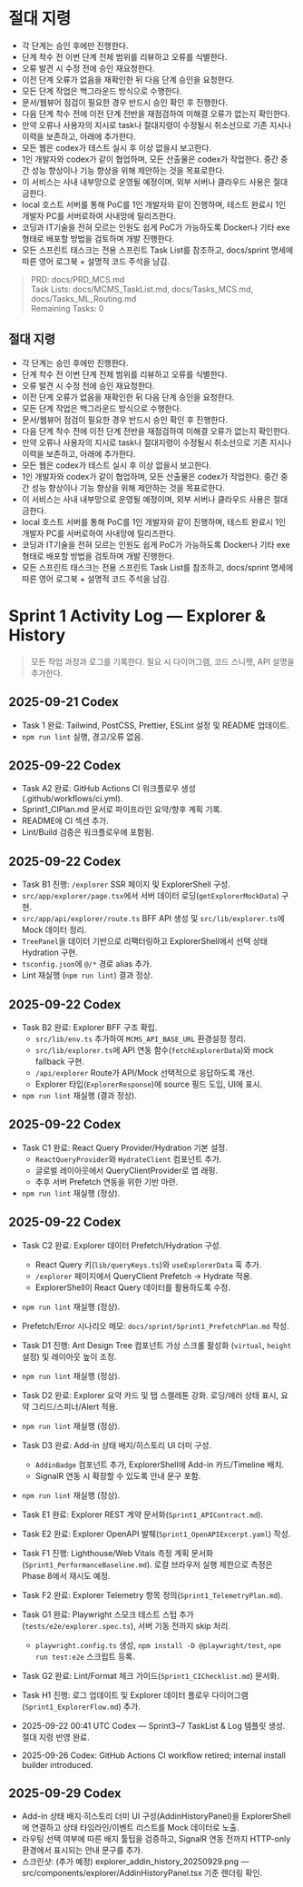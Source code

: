 # 절대 지령
- 각 단계는 승인 후에만 진행한다.
- 단계 착수 전 이번 단계 전체 범위를 리뷰하고 오류를 식별한다.
- 오류 발견 시 수정 전에 승인 재요청한다.
- 이전 단계 오류가 없음을 재확인한 뒤 다음 단계 승인을 요청한다.
- 모든 단계 작업은 백그라운드 방식으로 수행한다.
- 문서/웹뷰어 점검이 필요한 경우 반드시 승인 확인 후 진행한다.
- 다음 단계 착수 전에 이전 단계 전반을 재점검하여 미해결 오류가 없는지 확인한다.
- 만약 오류나 사용자의 지시로 task나 절대지령이 수정될시 취소선으로 기존 지시나 이력을 보존하고, 아래에 추가한다.
- 모든 웹은 codex가 테스트 실시 후 이상 없을시 보고한다.
- 1인 개발자와 codex가 같이 협업하며, 모든 산출물은 codex가 작업한다. 중간 중간 성능 향상이나 기능 향상을 위해 제안하는 것을 목표로한다.
- 이 서비스는 사내 내부망으로 운영될 예정이며, 외부 서버나 클라우드 사용은 절대 금한다.
- local 호스트 서버를 통해 PoC를 1인 개발자와 같이 진행하며, 테스트 완료시 1인 개발자 PC를 서버로하여 사내망에 릴리즈한다.
- 코딩과 IT기술을 전혀 모르는 인원도 쉽게 PoC가 가능하도록 Docker나 기타 exe 형태로 배포할 방법을 검토하며 개발 진행한다.
- 모든 스프린트 태스크는 전용 스프린트 Task List를 참조하고, docs/sprint 명세에 따른 영어 로그북 + 설명적 코드 주석을 남김.

> PRD: docs/PRD_MCS.md  
> Task Lists: docs/MCMS_TaskList.md, docs/Tasks_MCS.md, docs/Tasks_ML_Routing.md  
> Remaining Tasks: 0

## 절대 지령
- 각 단계는 승인 후에만 진행한다.
- 단계 착수 전 이번 단계 전체 범위를 리뷰하고 오류를 식별한다.
- 오류 발견 시 수정 전에 승인 재요청한다.
- 이전 단계 오류가 없음을 재확인한 뒤 다음 단계 승인을 요청한다.
- 모든 단계 작업은 백그라운드 방식으로 수행한다.
- 문서/웹뷰어 점검이 필요한 경우 반드시 승인 확인 후 진행한다.
- 다음 단계 착수 전에 이전 단계 전반을 재점검하여 미해결 오류가 없는지 확인한다.
- 만약 오류나 사용자의 지시로 task나 절대지령이 수정될시 취소선으로 기존 지시나 이력을 보존하고, 아래에 추가한다.
- 모든 웹은 codex가 테스트 실시 후 이상 없을시 보고한다.
- 1인 개발자와 codex가 같이 협업하며, 모든 산출물은 codex가 작업한다. 중간 중간 성능 향상이나 기능 향상을 위해 제안하는 것을 목표로한다.
- 이 서비스는 사내 내부망으로 운영될 예정이며, 외부 서버나 클라우드 사용은 절대 금한다.
- local 호스트 서버를 통해 PoC를 1인 개발자와 같이 진행하며, 테스트 완료시 1인 개발자 PC를 서버로하여 사내망에 릴리즈한다.
- 코딩과 IT기술을 전혀 모르는 인원도 쉽게 PoC가 가능하도록 Docker나 기타 exe 형태로 배포할 방법을 검토하며 개발 진행한다.
- 모든 스프린트 태스크는 전용 스프린트 Task List를 참조하고, docs/sprint 명세에 따른 영어 로그북 + 설명적 코드 주석을 남김.
# Sprint 1 Activity Log — Explorer & History

> 모든 작업 과정과 로그를 기록한다. 필요 시 다이어그램, 코드 스니펫, API 설명을 추가한다.

## 2025-09-21 Codex
- Task 1 완료: Tailwind, PostCSS, Prettier, ESLint 설정 및 README 업데이트.
- `npm run lint` 실행, 경고/오류 없음.


## 2025-09-22 Codex
- Task A2 완료: GitHub Actions CI 워크플로우 생성(.github/workflows/ci.yml).
- Sprint1_CIPlan.md 문서로 파이프라인 요약/향후 계획 기록.
- README에 CI 섹션 추가.
- Lint/Build 검증은 워크플로우에 포함됨.

## 2025-09-22 Codex
- Task B1 진행: `/explorer` SSR 페이지 및 ExplorerShell 구성.
- `src/app/explorer/page.tsx`에서 서버 데이터 로딩(`getExplorerMockData`) 구현.
- `src/app/api/explorer/route.ts` BFF API 생성 및 `src/lib/explorer.ts`에 Mock 데이터 정리.
- `TreePanel`을 데이터 기반으로 리팩터링하고 ExplorerShell에서 선택 상태 Hydration 구현.
- `tsconfig.json`에 `@/*` 경로 alias 추가.
- Lint 재실행 (`npm run lint`) 결과 정상.

## 2025-09-22 Codex
- Task B2 완료: Explorer BFF 구조 확립.
  - `src/lib/env.ts` 추가하여 `MCMS_API_BASE_URL` 환경설정 정리.
  - `src/lib/explorer.ts`에 API 연동 함수(`fetchExplorerData`)와 mock fallback 구현.
  - `/api/explorer` Route가 API/Mock 선택적으로 응답하도록 개선.
  - Explorer 타입(`ExplorerResponse`)에 source 필드 도입, UI에 표시.
- `npm run lint` 재실행 (결과 정상).

## 2025-09-22 Codex
- Task C1 완료: React Query Provider/Hydration 기본 설정.
  - `ReactQueryProvider`와 `HydrateClient` 컴포넌트 추가.
  - 글로벌 레이아웃에서 QueryClientProvider로 앱 래핑.
  - 추후 서버 Prefetch 연동을 위한 기반 마련.
- `npm run lint` 재실행 (정상).

## 2025-09-22 Codex
- Task C2 완료: Explorer 데이터 Prefetch/Hydration 구성.
  - React Query 키(`lib/queryKeys.ts`)와 `useExplorerData` 훅 추가.
  - `/explorer` 페이지에서 QueryClient Prefetch → Hydrate 적용.
  - ExplorerShell이 React Query 데이터를 활용하도록 수정.
- `npm run lint` 재실행 (정상).
- Prefetch/Error 시나리오 메모: `docs/sprint/Sprint1_PrefetchPlan.md` 작성.

- Task D1 진행: Ant Design Tree 컴포넌트 가상 스크롤 활성화 (`virtual`, `height` 설정) 및 레이아웃 높이 조정.
- `npm run lint` 재실행 (정상).

- Task D2 완료: Explorer 요약 카드 및 탭 스켈레톤 강화. 로딩/에러 상태 표시, 요약 그리드/스피너/Alert 적용.
- `npm run lint` 재실행 (정상).

- Task D3 완료: Add-in 상태 배지/히스토리 UI 더미 구성.
  - `AddinBadge` 컴포넌트 추가, ExplorerShell에 Add-in 카드/Timeline 배치.
  - SignalR 연동 시 확장할 수 있도록 안내 문구 포함.
- `npm run lint` 재실행 (정상).

- Task E1 완료: Explorer REST 계약 문서화(`Sprint1_APIContract.md`).

- Task E2 완료: Explorer OpenAPI 발췌(`Sprint1_OpenAPIExcerpt.yaml`) 작성.

- Task F1 진행: Lighthouse/Web Vitals 측정 계획 문서화(`Sprint1_PerformanceBaseline.md`). 로컬 브라우저 실행 제한으로 측정은 Phase 8에서 재시도 예정.

- Task F2 완료: Explorer Telemetry 항목 정의(`Sprint1_TelemetryPlan.md`).

- Task G1 완료: Playwright 스모크 테스트 스텁 추가(`tests/e2e/explorer.spec.ts`), 서버 기동 전까지 skip 처리.
  - `playwright.config.ts` 생성, `npm install -D @playwright/test`, `npm run test:e2e` 스크립트 등록.

- Task G2 완료: Lint/Format 체크 가이드(`Sprint1_CIChecklist.md`) 문서화.

- Task H1 진행: 로그 업데이트 및 Explorer 데이터 플로우 다이어그램(`Sprint1_ExplorerFlow.md`) 추가.

- 2025-09-22 00:41 UTC Codex — Sprint3~7 TaskList & Log 템플릿 생성. 절대 지령 반영 완료.
- 2025-09-26 Codex: GitHub Actions CI workflow retired; internal install builder introduced.
## 2025-09-29 Codex
- Add-in 상태 배지·히스토리 더미 UI 구성(AddinHistoryPanel)을 ExplorerShell에 연결하고 상태 타임라인/이벤트 리스트를 Mock 데이터로 노출.
- 라우팅 선택 여부에 따른 배지 툴팁을 검증하고, SignalR 연동 전까지 HTTP-only 환경에서 표시되는 안내 문구를 추가.
- 스크린샷: (추가 예정) explorer_addin_history_20250929.png — src/components/explorer/AddinHistoryPanel.tsx 기준 렌더링 확인.

